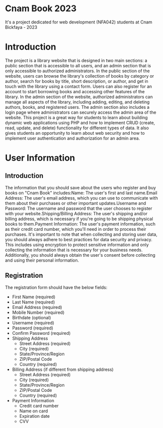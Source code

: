 # Cnam Book 2023
It's a project dedicated for web development (NFA042) students at Cnam Bickfaya - 2023

# Introduction
The project is a library website that is designed in two main sections: a public section that is accessible to all users, and an admin section that is only accessible to authorized administrators.
In the public section of the website, users can browse the library's collection of books by category or author, search for books by title,
short description, or author, and get in touch with the library using a contact form. Users can also register for an account to start borrowing books and accessing other features of the library.
In the admin section of the website, authorized administrators can manage all aspects of the library, including adding, editing, and deleting authors, books, and registered users. The admin section also includes a login page where administrators can securely access the admin area of the website.
This project is a great way for students to learn about building dynamic web applications using PHP and how to implement CRUD (create, read, update, and delete) functionality for different types of data. It also gives students an opportunity to learn about web security and how to implement user authentication and authorization for an admin area.

# User Information
## Introduction
The information that you should save about the users who register and buy books on "Cnam Book" includes:Name: The user's first and last name.Email Address: The user's email address, which you can use to communicate with them about their purchases or other important updates.Username and Password: The username and password that the user chooses to register with your website.Shipping/Billing Address: The user's shipping and/or billing address, which is necessary if you're going to be shipping physical books to them.Payment Information: The user's payment information, such as their credit card number, which you'll need in order to process their purchases.
It's important to note that when collecting and storing user data, you should always adhere to best practices for data security and privacy. This includes using encryption to protect sensitive information and only collecting the information that is necessary for your business needs. Additionally, you should always obtain the user's consent before collecting and using their personal information.

## Registration
The registration form should have the below fields:
* First Name (required)
* Last Name (required)
* Email Address (required)
* Mobile Number (required)
* Birthdate (optional)
* Username (required)
* Password (required)
* Confirm Password (required)
* Shipping Address
  * Street Address (required)
  * City (required)
  * State/Province/Region
  * ZIP/Postal Code
  * Country (required)
* Billing Address (if different from shipping address)
  * Street Address (required)
  * City (required)
  * State/Province/Region
  * ZIP/Postal Code
  * Country (required)
* Payment Information
  * Credit card number
  * Name on card
  * Expiration date
  * CVV